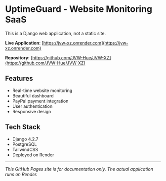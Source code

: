 # UptimeGuard - Website Monitoring SaaS

This is a Django web application, not a static site.

**Live Application:** [https://jvw-xz.onrender.com](https://jvw-xz.onrender.com)

**Repository:** [https://github.com/JVW-Hue/JVW-XZ](https://github.com/JVW-Hue/JVW-XZ)

## Features
- Real-time website monitoring
- Beautiful dashboard
- PayPal payment integration
- User authentication
- Responsive design

## Tech Stack
- Django 4.2.7
- PostgreSQL
- TailwindCSS
- Deployed on Render

---

*This GitHub Pages site is for documentation only. The actual application runs on Render.*